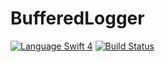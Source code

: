 # BufferedLogger

<a href="https://swift.org" target="_blank"><img src="https://img.shields.io/badge/Language-Swift4-orange.svg" alt="Language Swift 4"></a>
[![Build Status](https://app.bitrise.io/app/75f1a12b7326ea09/status.svg?token=-Wus-j9Iq8IVKcFB3wLhSg&branch=master)](https://app.bitrise.io/app/75f1a12b7326ea09)
